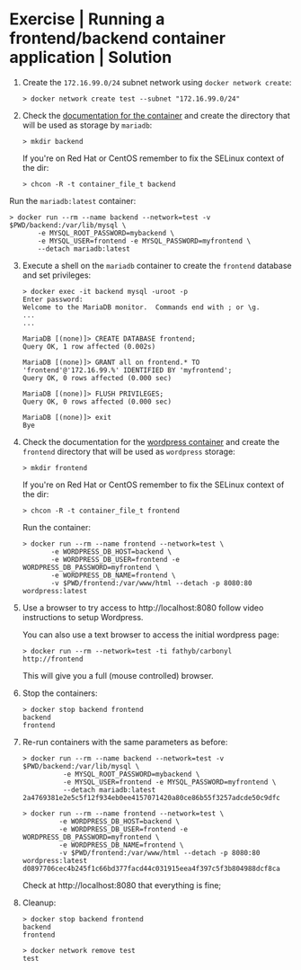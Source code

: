 # Exercise | Running a frontend/backend container application | Solution

1. Create the `172.16.99.0/24` subnet network using `docker network create`:

   ```console
   > docker network create test --subnet "172.16.99.0/24"
   ```

2. Check the [documentation for the container](https://hub.docker.com/_/mariadb/)
   and create the directory that will be used as storage by `mariadb`:

   ```console
   > mkdir backend
   ```

   If you're on Red Hat or CentOS remember to fix the SELinux context of the
   dir:

   ```console
   > chcon -R -t container_file_t backend
   ```

  Run the `mariadb:latest` container:

   ```console
   > docker run --rm --name backend --network=test -v $PWD/backend:/var/lib/mysql \
          -e MYSQL_ROOT_PASSWORD=mybackend \
          -e MYSQL_USER=frontend -e MYSQL_PASSWORD=myfrontend \
          --detach mariadb:latest
   ```

3. Execute a shell on the `mariadb` container to create the `frontend` database
   and set privileges:

   ```console
   > docker exec -it backend mysql -uroot -p
   Enter password:
   Welcome to the MariaDB monitor.  Commands end with ; or \g.
   ...
   ...

   MariaDB [(none)]> CREATE DATABASE frontend;
   Query OK, 1 row affected (0.002s)

   MariaDB [(none)]> GRANT all on frontend.* TO 'frontend'@'172.16.99.%' IDENTIFIED BY 'myfrontend';
   Query OK, 0 rows affected (0.000 sec)

   MariaDB [(none)]> FLUSH PRIVILEGES;
   Query OK, 0 rows affected (0.000 sec)

   MariaDB [(none)]> exit
   Bye
   ```

4. Check the documentation for the [wordpress container](https://hub.docker.com/_/wordpress/)
   and create the `frontend` directory that will be used as `wordpress` storage:

   ```console
   > mkdir frontend
   ```

   If you're on Red Hat or CentOS remember to fix the SELinux context of the
   dir:

   ```console
   > chcon -R -t container_file_t frontend
   ```

   Run the container:

   ```console
   > docker run --rm --name frontend --network=test \
          -e WORDPRESS_DB_HOST=backend \
          -e WORDPRESS_DB_USER=frontend -e WORDPRESS_DB_PASSWORD=myfrontend \
          -e WORDPRESS_DB_NAME=frontend \
          -v $PWD/frontend:/var/www/html --detach -p 8080:80 wordpress:latest
   ```

5. Use a browser to try access to http://localhost:8080 follow video
   instructions to setup Wordpress.

   You can also use a text browser to access the initial wordpress page:

   ```console
   > docker run --rm --network=test -ti fathyb/carbonyl http://frontend
   ```

   This will give you a full (mouse controlled) browser.

6. Stop the containers:

   ```console
   > docker stop backend frontend
   backend
   frontend
   ```

7. Re-run containers with the same parameters as before:

   ```console
   > docker run --rm --name backend --network=test -v $PWD/backend:/var/lib/mysql \
             -e MYSQL_ROOT_PASSWORD=mybackend \
             -e MYSQL_USER=frontend -e MYSQL_PASSWORD=myfrontend \
             --detach mariadb:latest
   2a4769381e2e5c5f12f934eb0ee4157071420a80ce86b55f3257adcde50c9dfc

   > docker run --rm --name frontend --network=test \
            -e WORDPRESS_DB_HOST=backend \
            -e WORDPRESS_DB_USER=frontend -e WORDPRESS_DB_PASSWORD=myfrontend \
            -e WORDPRESS_DB_NAME=frontend \
            -v $PWD/frontend:/var/www/html --detach -p 8080:80 wordpress:latest
   d0897706cec4b245f1c66bd377facd44c031915eea4f397c5f3b804988dcf8ca
   ```

   Check at http://localhost:8080 that everything is fine;

8. Cleanup:

   ```console
   > docker stop backend frontend
   backend
   frontend

   > docker network remove test
   test
   ```

